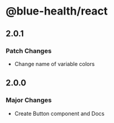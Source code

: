 # @blue-health/react

## 2.0.1

### Patch Changes

- Change name of variable colors

## 2.0.0

### Major Changes

- Create Button component and Docs

